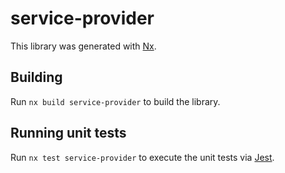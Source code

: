 # service-provider

This library was generated with [Nx](https://nx.dev).

## Building

Run `nx build service-provider` to build the library.

## Running unit tests

Run `nx test service-provider` to execute the unit tests via [Jest](https://jestjs.io).

